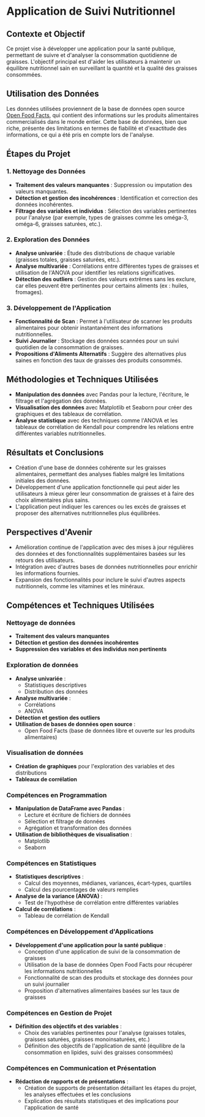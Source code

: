 # Application de Suivi Nutritionnel

## Contexte et Objectif
Ce projet vise à développer une application pour la santé publique, permettant de suivre et d'analyser la consommation quotidienne de graisses. L'objectif principal est d'aider les utilisateurs à maintenir un équilibre nutritionnel sain en surveillant la quantité et la qualité des graisses consommées.

## Utilisation des Données
Les données utilisées proviennent de la base de données open source [Open Food Facts](https://fr.openfoodfacts.org/), qui contient des informations sur les produits alimentaires commercialisés dans le monde entier. Cette base de données, bien que riche, présente des limitations en termes de fiabilité et d'exactitude des informations, ce qui a été pris en compte lors de l'analyse.

## Étapes du Projet
### 1. Nettoyage des Données
- **Traitement des valeurs manquantes** : Suppression ou imputation des valeurs manquantes.
- **Détection et gestion des incohérences** : Identification et correction des données incohérentes.
- **Filtrage des variables et individus** : Sélection des variables pertinentes pour l'analyse (par exemple, types de graisses comme les oméga-3, oméga-6, graisses saturées, etc.).

### 2. Exploration des Données
- **Analyse univariée** : Étude des distributions de chaque variable (graisses totales, graisses saturées, etc.).
- **Analyse multivariée** : Corrélations entre différentes types de graisses et utilisation de l'ANOVA pour identifier les relations significatives.
- **Détection des outliers** : Gestion des valeurs extrêmes sans les exclure, car elles peuvent être pertinentes pour certains aliments (ex : huiles, fromages).

### 3. Développement de l'Application
- **Fonctionnalité de Scan** : Permet à l'utilisateur de scanner les produits alimentaires pour obtenir instantanément des informations nutritionnelles.
- **Suivi Journalier** : Stockage des données scannées pour un suivi quotidien de la consommation de graisses.
- **Propositions d'Aliments Alternatifs** : Suggère des alternatives plus saines en fonction des taux de graisses des produits consommés.

## Méthodologies et Techniques Utilisées
- **Manipulation des données** avec Pandas pour la lecture, l'écriture, le filtrage et l'agrégation des données.
- **Visualisation des données** avec Matplotlib et Seaborn pour créer des graphiques et des tableaux de corrélation.
- **Analyse statistique** avec des techniques comme l'ANOVA et les tableaux de corrélation de Kendall pour comprendre les relations entre différentes variables nutritionnelles.

## Résultats et Conclusions
- Création d'une base de données cohérente sur les graisses alimentaires, permettant des analyses fiables malgré les limitations initiales des données.
- Développement d'une application fonctionnelle qui peut aider les utilisateurs à mieux gérer leur consommation de graisses et à faire des choix alimentaires plus sains.
- L'application peut indiquer les carences ou les excès de graisses et proposer des alternatives nutritionnelles plus équilibrées.

## Perspectives d'Avenir
- Amélioration continue de l'application avec des mises à jour régulières des données et des fonctionnalités supplémentaires basées sur les retours des utilisateurs.
- Intégration avec d'autres bases de données nutritionnelles pour enrichir les informations fournies.
- Expansion des fonctionnalités pour inclure le suivi d'autres aspects nutritionnels, comme les vitamines et les minéraux.

## Compétences et Techniques Utilisées

### Nettoyage de données
- **Traitement des valeurs manquantes**
- **Détection et gestion des données incohérentes**
- **Suppression des variables et des individus non pertinents**

### Exploration de données
- **Analyse univariée** :
  - Statistiques descriptives
  - Distribution des données
- **Analyse multivariée** :
  - Corrélations
  - ANOVA
- **Détection et gestion des outliers**
- **Utilisation de bases de données open source** :
  - Open Food Facts (base de données libre et ouverte sur les produits alimentaires)

### Visualisation de données
- **Création de graphiques** pour l'exploration des variables et des distributions
- **Tableaux de corrélation**

### Compétences en Programmation
- **Manipulation de DataFrame avec Pandas** :
  - Lecture et écriture de fichiers de données
  - Sélection et filtrage de données
  - Agrégation et transformation des données
- **Utilisation de bibliothèques de visualisation** :
  - Matplotlib
  - Seaborn

### Compétences en Statistiques
- **Statistiques descriptives** :
  - Calcul des moyennes, médianes, variances, écart-types, quartiles
  - Calcul des pourcentages de valeurs remplies
- **Analyse de la variance (ANOVA)** :
  - Test de l'hypothèse de corrélation entre différentes variables
- **Calcul de corrélations** :
  - Tableau de corrélation de Kendall

### Compétences en Développement d'Applications
- **Développement d'une application pour la santé publique** :
  - Conception d'une application de suivi de la consommation de graisses
  - Utilisation de la base de données Open Food Facts pour récupérer les informations nutritionnelles
  - Fonctionnalité de scan des produits et stockage des données pour un suivi journalier
  - Proposition d'alternatives alimentaires basées sur les taux de graisses

### Compétences en Gestion de Projet
- **Définition des objectifs et des variables** :
  - Choix des variables pertinentes pour l'analyse (graisses totales, graisses saturées, graisses monoinsaturées, etc.)
  - Définition des objectifs de l'application de santé (équilibre de la consommation en lipides, suivi des graisses consommées)

### Compétences en Communication et Présentation
- **Rédaction de rapports et de présentations** :
  - Création de supports de présentation détaillant les étapes du projet, les analyses effectuées et les conclusions
  - Explication des résultats statistiques et des implications pour l'application de santé
